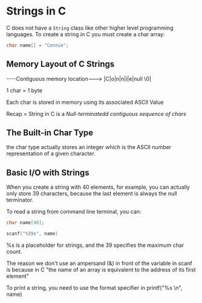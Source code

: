 # Strings in C

C does not have a `String` class like other higher level programming languages. To create a string in C you must create a char array:

```c
char name[] = "Connie";
```

## Memory Layout of C Strings

----Contiguous memory location--->
|C|o|n|n|i|e|null \0|

1 char = 1 byte

Each char is stored in memory using its associated ASCII Value

Recap = String in C is a *Null-terminatedd contiguous sequence of chars*

## The Built-in Char Type

the char type actually stores an integer which is the ASCII number representation of a given character.

## Basic I/O with Strings

When you create a string with 40 elements, for example, you can actually only store 39 characters, because the last element is always the null terminator.

To read a string from command line terminal, you can:

```c
char name[40];

scanf("%39s", name)
```

%s is a placeholder for strings, and the 39 specifies the maximum char count.

The reason we don't use an ampersand (&) in front of the variable in scanf is because in C "the name of an array is equivalent to the address of its first element"

To print a string, you need to use the format specifier in printf("%s \n", name)
